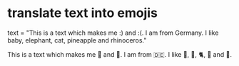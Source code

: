 # translate text into emojis

text = "This is a text which makes me :) and :(. I am from Germany. I like baby, elephant, cat, pineapple and rhinoceros."

This is a text which makes me 🙂 and 🙁. I am from 🇩🇪. I like 👶, 🐘, 🐈, 🍍 and 🦏.
